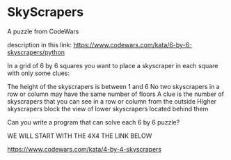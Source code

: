 # SkyScrapers
A puzzle from CodeWars

description in this link: https://www.codewars.com/kata/6-by-6-skyscrapers/python

In a grid of 6 by 6 squares you want to place a skyscraper in each square with only some clues:

The height of the skyscrapers is between 1 and 6
No two skyscrapers in a row or column may have the same number of floors
A clue is the number of skyscrapers that you can see in a row or column from the outside
Higher skyscrapers block the view of lower skyscrapers located behind them

Can you write a program that can solve each 6 by 6 puzzle?

WE WILL START WITH THE 4X4 THE LINK BELOW

https://www.codewars.com/kata/4-by-4-skyscrapers
